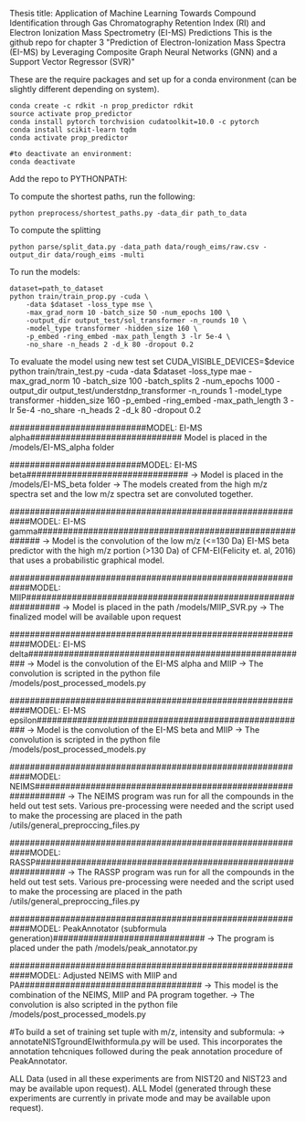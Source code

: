 Thesis title: Application of Machine Learning Towards Compound Identification through Gas Chromatography Retention Index (RI) and Electron Ionization Mass Spectrometry (EI-MS) Predictions
This is the github repo for chapter 3 "Prediction of Electron-Ionization Mass Spectra (EI-MS) by Leveraging Composite Graph Neural Networks (GNN) and a Support Vector Regressor (SVR)"


These are the require packages and set up for a conda environment (can be slightly different depending on system).

```
conda create -c rdkit -n prop_predictor rdkit
source activate prop_predictor
conda install pytorch torchvision cudatoolkit=10.0 -c pytorch
conda install scikit-learn tqdm
conda activate prop_predictor

#to deactivate an environment:
conda deactivate

```

Add the repo to PYTHONPATH:


To compute the shortest paths, run the following:
```
python preprocess/shortest_paths.py -data_dir path_to_data
```

To compute the splitting 
```
python parse/split_data.py -data_path data/rough_eims/raw.csv -output_dir data/rough_eims -multi
```
To run the models:
```
dataset=path_to_dataset
python train/train_prop.py -cuda \
    -data $dataset -loss_type mse \
    -max_grad_norm 10 -batch_size 50 -num_epochs 100 \
	-output_dir output_test/sol_transformer -n_rounds 10 \
	-model_type transformer -hidden_size 160 \
	-p_embed -ring_embed -max_path_length 3 -lr 5e-4 \
	-no_share -n_heads 2 -d_k 80 -dropout 0.2
```

To evaluate the model using new test set
CUDA_VISIBLE_DEVICES=$device python train/train_test.py -cuda -data $dataset -loss_type mae -max_grad_norm 10 -batch_size 100 -batch_splits 2 -num_epochs 1000 -output_dir output_test/understdnp_transformer -n_rounds 1 -model_type transformer -hidden_size 160 -p_embed -ring_embed -max_path_length 3 -lr 5e-4 -no_share -n_heads 2 -d_k 80 -dropout 0.2


###########################MODEL: EI-MS alpha##############################
Model is placed in the /models/EI-MS_alpha folder


##########################MODEL: EI-MS beta################################
-> Model is placed in the /models/EI-MS_beta folder
-> The models created from the high m/z spectra set and the low m/z spectra set are convoluted together.

############################################################MODEL: EI-MS gamma#########################################################
-> Model is the convolution of the low m/z (<=130 Da) EI-MS beta predictor with the high m/z portion (>130 Da) of CFM-EI(Felicity et. al, 2016) that uses a probabilistic graphical model.

############################################################MODEL: MIIP###############################################################
-> Model is placed in the path /models/MIIP_SVR.py 
-> The finalized model will be available upon request

############################################################MODEL: EI-MS delta########################################################
-> Model is the convolution of the EI-MS alpha and MIIP
-> The convolution is scripted in the python file /models/post_processed_models.py

############################################################MODEL: EI-MS epsilon######################################################
-> Model is the convolution of the EI-MS beta and MIIP
-> The convolution is scripted in the python file /models/post_processed_models.py

############################################################MODEL: NEIMS##############################################################
-> The NEIMS program was run for all the compounds in the held out test sets. Various pre-processing were needed and the script used to make the processing are placed in the path /utils/general_preproccing_files.py

############################################################MODEL: RASSP##############################################################
-> The RASSP program was run for all the compounds in the held out test sets. Various pre-processing were needed and the script used to make the processing are placed in the path /utils/general_preproccing_files.py

############################################################MODEL: PeakAnnotator (subformula generation)##############################
-> The program is placed under the path /models/peak_annotator.py

############################################################MODEL: Adjusted NEIMS with MIIP and PA####################################
-> This model is the combination of the NEIMS, MIIP and PA program together. 
-> The convolution is also scripted in the python file /models/post_processed_models.py

#To build a set of training set tuple with m/z, intensity and subformula:
-> annotateNISTgroundEIwithformula.py will be used. This incorporates the annotation tehcniques followed during the peak annotation procedure of PeakAnnotator.

ALL Data (used in all these experiments are from NIST20 and NIST23 and may be available upon request).
ALL Model (generated through these experiments are currently in private mode and may be available upon request).
